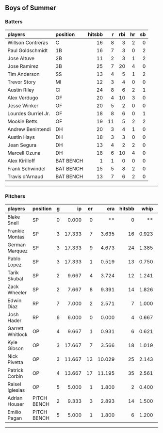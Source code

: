 ## Boys of Summer

### Batters

 
|players             |position  | hitsbb|  r| rbi| hr| sb| 
|:-------------------|:---------|------:|--:|---:|--:|--:| 
|Willson Contreras   |C         |     16|  8|   3|  2|  0| 
|Paul Goldschmidt    |1B        |     16|  7|   3|  0|  2| 
|Jose Altuve         |2B        |     11|  2|   3|  1|  2| 
|Jose Ramirez        |3B        |     25|  7|  20|  4|  0| 
|Tim Anderson        |SS        |     13|  4|   5|  1|  2| 
|Trevor Story        |MI        |     12|  3|   4|  0|  0| 
|Austin Riley        |CI        |     24|  8|   6|  2|  1| 
|Alex Verdugo        |OF        |     20|  4|  10|  3|  0| 
|Jesse Winker        |OF        |     20|  5|   2|  0|  0| 
|Lourdes Gurriel Jr. |OF        |     18|  8|   6|  0|  1| 
|Mookie Betts        |OF        |     19| 11|   5|  2|  2| 
|Andrew Benintendi   |DH        |     20|  3|   4|  1|  0| 
|Austin Hays         |DH        |     18|  3|   3|  0|  0| 
|Jean Segura         |DH        |     13|  4|   2|  2|  0| 
|Marcell Ozuna       |DH        |     18|  6|  10|  4|  0| 
|Alex Kirilloff      |BAT BENCH |      1|  1|   0|  0|  0| 
|Frank Schwindel     |BAT BENCH |     15|  5|   8|  2|  0| 
|Travis d'Arnaud     |BAT BENCH |     13|  7|   6|  2|  0| 


* * *

### Pitchers

 
|players          |position    |  g|     ip| er|    era| hitsbb|  whip| so|  w| sv| 
|:----------------|:-----------|--:|------:|--:|------:|------:|-----:|--:|--:|--:| 
|Blake Snell      |SP          |  0|  0.000|  0|     **|      0|    **|  0|  0|  0| 
|Frankie Montas   |SP          |  3| 17.333|  7|  3.635|     16| 0.923| 17|  2|  0| 
|German Marquez   |SP          |  3| 17.333|  9|  4.673|     24| 1.385| 13|  0|  0| 
|Pablo Lopez      |SP          |  3| 17.333|  1|  0.519|     13| 0.750| 17|  2|  0| 
|Tarik Skubal     |SP          |  2|  9.667|  4|  3.724|     12| 1.241| 10|  0|  0| 
|Zack Wheeler     |SP          |  2|  7.667|  8|  9.391|     14| 1.826|  6|  0|  0| 
|Edwin Diaz       |RP          |  7|  7.000|  2|  2.571|      7| 1.000| 12|  1|  1| 
|Josh Hader       |RP          |  6|  6.000|  0|  0.000|      4| 0.667|  9|  0|  6| 
|Garrett Whitlock |OP          |  4|  9.667|  1|  0.931|      6| 0.621| 11|  1|  1| 
|Kyle Gibson      |OP          |  3| 17.667|  7|  3.566|     18| 1.019| 19|  1|  0| 
|Nick Pivetta     |OP          |  3| 11.667| 13| 10.029|     25| 2.143| 10|  0|  0| 
|Patrick Corbin   |OP          |  4| 13.667| 17| 11.195|     35| 2.561| 15|  0|  0| 
|Raisel Iglesias  |OP          |  5|  5.000|  1|  1.800|      2| 0.400|  5|  1|  2| 
|Adrian Houser    |PITCH BENCH |  2|  9.333|  3|  2.893|     14| 1.500|  7|  0|  0| 
|Emilio Pagan     |PITCH BENCH |  5|  5.000|  1|  1.800|      6| 1.200|  6|  0|  2| 


* * *


